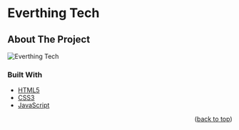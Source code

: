 # Everthing Tech
<div id="top"></div>





<!-- ABOUT THE PROJECT -->
## About The Project

![Everthing Tech](https://user-images.githubusercontent.com/42435299/161439443-385fe3fc-3b9e-4dbd-a38d-30f144939923.png)






### Built With

* [HTML5](https://google.com/)
* [CSS3](https://google.com/)
* [JavaScript](https://google.com/)


<p align="right">(<a href="#top">back to top</a>)</p>
